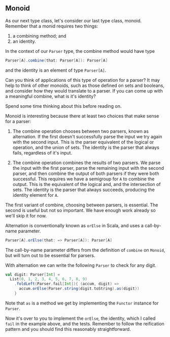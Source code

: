 ## Monoid

As our next type class, let's consider our last type class, monoid. Remember that a monid requires two things:

1. a combining method; and
2. an identity.

In the context of our `Parser` type, the combine method would have type

```scala
Parser[A].combine(that: Parser[A]): Parser[A]
```

and the identity is an element of type `Parser[A]`.

Can you think of applications of this type of operation for a parser? It may help to think of other monoids, such as those defined on sets and booleans, and consider how they would translate to a parser. If you can come up with a meaningful combine, what is it's identity?

Spend some time thinking about this before reading on.

Monoid is interesting because there at least two choices that make sense for a parser:

1. The combine operation chooses between two parsers, known as alternation. If the first doesn't successfully parse the input we try again with the second input. This is the parser equivalent of the logical or operation, and the union of sets. The identity is the parser that always fails, regardless of it's input.

2. The combine operation combines the results of two parsers. We parse the input with the first parser, parse the remaining input with the second parser, and then combine the output of both parsers if they were both successful. This requires we have a semigroup for `A` to combine the output. This is the equivalent of the logical and, and the intersection of sets. The identity is the parser that always succeeds, producing the identity element for `A`.

The first variant of combine, choosing between parsers, is essential. The second is useful but not so important. We have enough work already so we'll skip it for now.

Alternation is conventionally known as `orElse` in Scala, and uses a call-by-name parameter. 

```scala
Parser[A].orElse(that: => Parser[A]): Parser[A]
```

The call-by-name parameter differs from the definition of `combine` on `Monoid`, but will turn out to be essential for parsers.

With alternation we can write the following `Parser` to check for any digit.

```scala
val digit: Parser[Int] =
  List(0, 1, 2, 3, 4, 5, 6, 7, 8, 9)
    .foldLeft(Parser.fail[Int]){ (accum, digit) =>
      accum.orElse(Parser.string(digit.toString).as(digit)) 
    }
```

Note that `as` is a method we get by implementing the `Functor` instance for `Parser`.

Now it's over to you to implement the `orElse`, the identity, which I called `fail` in the example above, and the tests. Remember to follow the reification pattern and you should find this reasonably straightforward.
